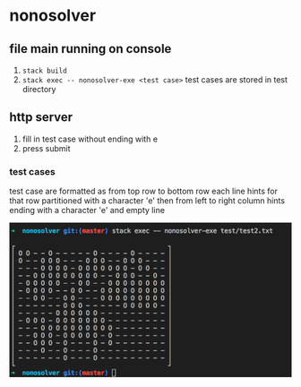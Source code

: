 # nonosolver
## file main running on console
1. `stack build`
2. `stack exec -- nonosolver-exe <test case>`
test cases are stored in test directory
## http server
1. fill in test case without ending with e
2. press submit
### test cases
test case are formatted as from top row to bottom row each line hints for that row
partitioned with a character 'e'
then from left to right column hints
ending with a character 'e' and empty line

![output example](img1.png)